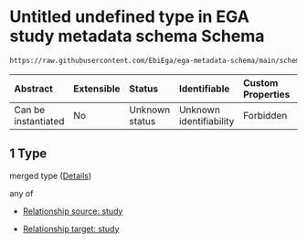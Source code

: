 # Untitled undefined type in EGA study metadata schema Schema

```txt
https://raw.githubusercontent.com/EbiEga/ega-metadata-schema/main/schemas/EGA.study.json#/properties/study_relationships/items/allOf/1/anyOf/1/allOf/1
```



| Abstract            | Extensible | Status         | Identifiable            | Custom Properties | Additional Properties | Access Restrictions | Defined In                                                                 |
| :------------------ | :--------- | :------------- | :---------------------- | :---------------- | :-------------------- | :------------------ | :------------------------------------------------------------------------- |
| Can be instantiated | No         | Unknown status | Unknown identifiability | Forbidden         | Allowed               | none                | [EGA.study.json\*](../../../schemas/EGA.study.json "open original schema") |

## 1 Type

merged type ([Details](ega-19-properties-study-relationships-items-allof-relationship-constraints-for-a-study-anyof-allowed-relationships-of-type-grouped_with-is_after-same_as-optional-ones-allof-1.md))

any of

*   [Relationship source: study](ega-12-definitions-relationship-source-study.md "check type definition")

*   [Relationship target: study](ega-12-definitions-relationship-target-study.md "check type definition")
